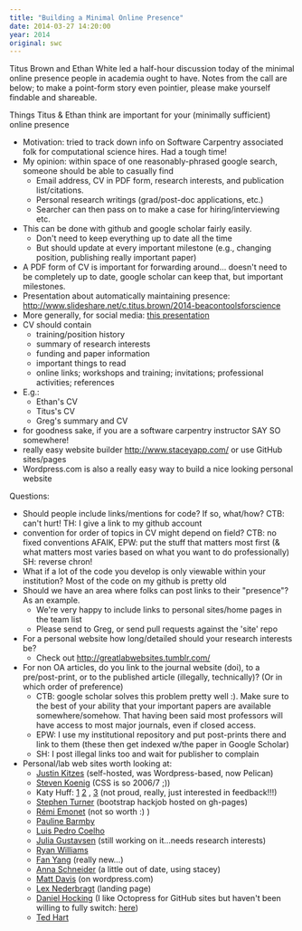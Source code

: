 ```yaml
---
title: "Building a Minimal Online Presence"
date: 2014-03-27 14:20:00
year: 2014
original: swc
---
```

<p>
  Titus Brown and Ethan White led a half-hour discussion today of
  the minimal online presence people in academia ought to have.
  Notes from the call are below;
  to make a point-form story even pointier,
  please make yourself findable and shareable.
</p>
<p>Things Titus &amp; Ethan think are important for your (minimally sufficient) online presence</p>
<ul>
  <li>Motivation: tried to track down info on Software Carpentry associated folk for computational science hires. Had a tough time!</li>
  <li>My opinion: within space of one reasonably-phrased google search, someone should be able to casually find
    <ul>
      <li>Email address, CV in PDF form, research interests, and publication list/citations.</li>
      <li>Personal research writings (grad/post-doc applications, etc.)</li>
      <li>Searcher can then pass on to make a case for hiring/interviewing etc.</li>
    </ul>
  </li>
  <li>This can be done with github and google scholar fairly easily.
    <ul>
      <li>Don't need to keep everything up to date all the time</li>
      <li>But should update at every important milestone (e.g., changing position, publishing really important paper)</li>
    </ul>
  </li>
  <li>A PDF form of CV is important for forwarding around… doesn't need to be completely up to date, google scholar can keep that, but important milestones.</li>
  <li>Presentation about automatically maintaining presence: <a href="http://www.slideshare.net/c.titus.brown/2014-beacontoolsforscience">http://www.slideshare.net/c.titus.brown/2014-beacontoolsforscience</a></li>
  <li>More generally, for social media: <a href="http://www.slideshare.net/c.titus.brown/2013-beaconcongresssocialmedia">this presentation</a>
  </li>
  <li>CV should contain
    <ul>
      <li>training/position history</li>
      <li>summary of research interests</li>
      <li>funding and paper information</li>
      <li>important things to read</li>
      <li>online links; workshops and training; invitations; professional activities; references</li>
    </ul>
  </li>
  <li>E.g.:
    <ul>
      <li>Ethan's CV</li>
      <li>Titus's CV</li>
      <li>Greg's summary and CV</li>
    </ul>
  </li>
  <li>for goodness sake, if you are a software carpentry instructor SAY SO somewhere!</li>
  <li>really easy website builder <a href="http://www.staceyapp.com/">http://www.staceyapp.com/</a> or use GitHub sites/pages</li>
  <li>Wordpress.com is also a really easy way to build a nice looking personal website</li>
</ul>

<p>Questions:</p>
<ul>
  <li>Should people include links/mentions for code? If so, what/how? CTB: can't hurt! TH: I give a link to my github account</li>
  <li>convention for order of topics in CV might depend on field? CTB: no fixed conventions AFAIK, EPW: put the stuff that matters most first (&amp; what matters most varies based on what you want to do professionally) SH: reverse chron!</li>
  <li>What if a lot of the code you develop is only viewable within your institution? Most of the code on my github is pretty old</li>
  <li>Should we have an area where folks can post links to their "presence"? As an example.
    <ul>
      <li>We're very happy to include links to personal sites/home pages in the team list</li>
      <li>Please send to Greg, or send pull requests against the 'site' repo</li>
    </ul>
  </li>
  <li>For a personal website how long/detailed should your research interests be?
    <ul>
      <li>Check out <a href="http://greatlabwebsites.tumblr.com/">http://greatlabwebsites.tumblr.com/</a></li>
    </ul>
  </li>
  <li>For non OA articles, do you link to the journal website (doi), to a pre/post-print, or to the published article (illegally, technically)? (Or in which order of preference)
    <ul>
      <li>CTB: google scholar solves this problem pretty well :). Make sure to the best of your ability that your important papers are available somewhere/somehow. That having been said most professors will have access to most major journals, even if closed access.</li>
      <li>EPW: I use my institutional repository and put post-prints there and link to them (these then get indexed w/the paper in Google Scholar)</li>
      <li>SH: I post illegal links too and wait for publisher to complain</li>
    </ul>
  </li>
  <li>Personal/lab web sites worth looking at:
    <ul>
      <li><a href="http://justinkitzes.com/">Justin Kitzes</a> (self-hosted, was Wordpress-based, now Pelican)</li>
      <li><a href="http://blog.kreuvf.de/">Steven Koenig</a> (CSS is so 2006/7 ;))</li>
      <li>Katy Huff: <a href="http://ucb-rdn.github.io/">1</a> <a href="http://katyhuff.github.io/">2</a> , <a href="http://katyhuff.github.io/cyder/">3</a> (not proud, really, just interested in feedback!!!)</li>
      <li><a href="http://stephenturner.us/">Stephen Turner</a> (bootstrap hackjob hosted on gh-pages)</li>
      <li><a href="http://home.heeere.com">Rémi Emonet</a> (not so worth :) )</li>
      <li><a href="http://www.physics.uwo.ca/~pbarmby/">Pauline Barmby</a></li>
      <li><a href="http://luispedro.org">Luis Pedro Coelho</a></li>
      <li><a href="http://www.juliagustavsen.com/">Julia Gustavsen</a> (still working on it…needs research interests)</li>
      <li><a href="http://ryanw.public.iastate.edu">Ryan Williams</a></li>
      <li><a href="http://t00ky.github.io/">Fan Yang</a> (really new…)</li>
      <li><a href="http://annaschneider.org/">Anna Schneider</a> (a little out of date, using stacey)</li>
      <li><a href="http://penandpants.com/">Matt Davis</a> (on wordpress.com)</li>
      <li><a href="http://flxlex.flavors.me/">Lex Nederbragt</a> (landing page)</li>
      <li><a href="http://www.danieljhocking.wordpress.com">Daniel Hocking</a> (I like Octopress for GitHub sites but haven't been willing to fully switch: <a href="http://djhocking.github.io/)">here</a>)</li>
      <li><a href="http://emhart.info">Ted Hart</a></li>
    </ul>
  </li>
</ul>
